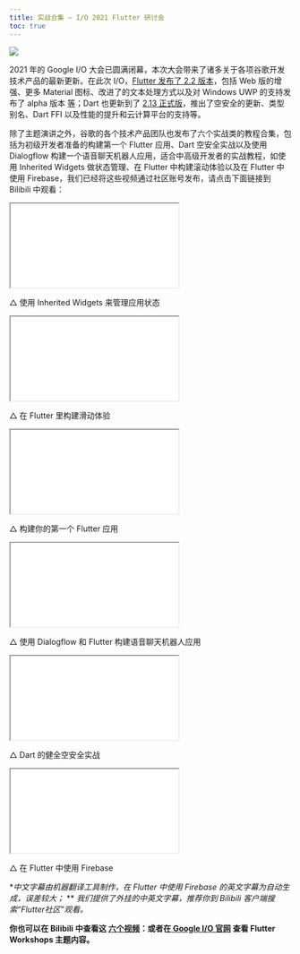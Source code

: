 ```yaml
---
title: 实战合集 — I/O 2021 Flutter 研讨会
toc: true
---
```


![]({{site.flutter-files-cn}}/posts/images/2021/06/mjy4VZ.jpeg)

2021 年的 Google I/O 大会已圆满闭幕，本次大会带来了诸多关于各项谷歌开发技术产品的最新更新。在此次 I/O，[Flutter 发布了 2.2 版本](https://flutter.cn/posts/announcing-flutter-2-2?t=1)，包括 Web 版的增强、更多 Material 图标、改进了的文本处理方式以及对 Windows UWP 的支持发布了 alpha 版本 [等](https://flutter.cn/posts/whats-new-in-flutter-2-2?t=1)；Dart 也更新到了 [2.13 正式版](https://flutter.cn/posts/announcing-dart-2-13)，推出了空安全的更新、类型别名、Dart FFI 以及性能的提升和云计算平台的支持等。

除了主题演讲之外，谷歌的各个技术产品团队也发布了六个实战类的教程合集，包括为初级开发者准备的构建第一个 Flutter 应用、Dart 空安全实战以及使用 Dialogflow 构建一个语音聊天机器人应用，适合中高级开发者的实战教程，如使用 Inherited Widgets 做状态管理、在 Flutter 中构建滚动体验以及在 Flutter 中使用 Firebase，我们已经将这些视频通过社区账号发布，请点击下面链接到 Bilibili 中观看：

<iframe src="{{site.bili.embed}}?aid=248744553&bvid=BV1Wv411W7yF&cid=354736130&page=1&autoplay=false" {{site.bili.set-short}}> </iframe>

△ 使用 Inherited Widgets 来管理应用状态

<iframe src="{{site.bili.embed}}?aid=291195426&bvid=BV11f4y187gV&cid=354814353&page=1&autoplay=false" {{site.bili.set-short}}> </iframe>

△ 在 Flutter 里构建滑动体验

<iframe src="{{site.bili.embed}}?aid=846249495&bvid=BV1n54y1H7dZ&cid=354773704&page=1&autoplay=false" {{site.bili.set-short}}> </iframe>

△ 构建你的第一个 Flutter 应用

<iframe src="{{site.bili.embed}}?aid=716190926&bvid=BV1pX4y1A7SH&cid=355145231&page=1&autoplay=false" {{site.bili.set-short}}> </iframe>

△ 使用 Dialogflow 和 Flutter 构建语音聊天机器人应用

<iframe src="{{site.bili.embed}}?aid=888693780&bvid=BV1tK4y1u76N&cid=354814166&page=1&autoplay=false" {{site.bili.set-short}}> </iframe>

△ Dart 的健全空安全实战

<iframe src="{{site.bili.embed}}?aid=631219825&bvid=BV14b4y1o7Wn&cid=355066643&page=1&autoplay=false" {{site.bili.set-short}}> </iframe>

△ 在 Flutter 中使用 Firebase

**中文字幕由机器翻译工具制作，在 Flutter 中使用 Firebase 的英文字幕为自动生成，误差较大；*
** *我们提供了外挂的中英文字幕，推荐你到 Bilibili 客户端搜索“Flutter社区”观看。*

**你也可以在 Bilibili 中查看这 [六个视频](https://space.bilibili.com/344928717/channel/detail?cid=189780)：或者在[ Google I/O 官网](https://events.google.com/io/program/content?4=topic_flutter&5=type_workshop&lng=en) 查看 Flutter Workshops 主题内容。**
